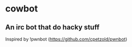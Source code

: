 cowbot
===============

An irc bot that do hacky stuff
------------------------------

Inspired by !pwnbot (https://github.com/cpetzold/pwnbot)
